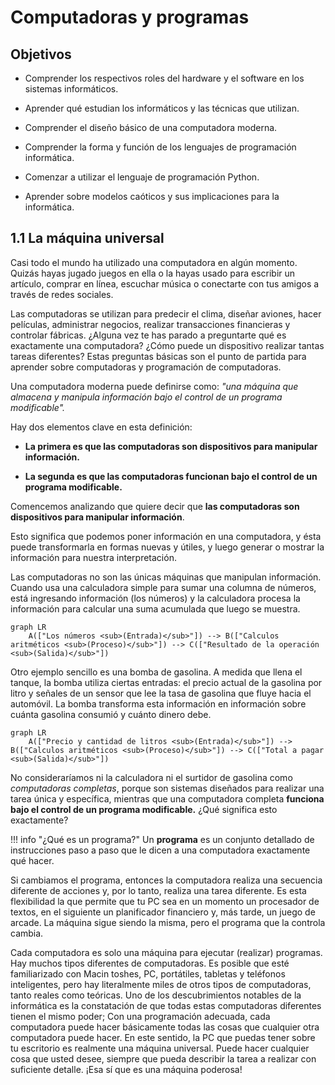 # Computadoras y programas

## Objetivos

- Comprender los respectivos roles del hardware y el software en los sistemas informáticos.

- Aprender qué estudian los informáticos y las técnicas que utilizan. 

- Comprender el diseño básico de una computadora moderna.

- Comprender la forma y función de los lenguajes de programación informática.

- Comenzar a utilizar el lenguaje de programación Python.

- Aprender sobre modelos caóticos y sus implicaciones para la informática.

## 1.1 La máquina universal

Casi todo el mundo ha utilizado una computadora en algún momento. Quizás hayas jugado juegos en ella o la hayas usado para escribir un artículo, comprar en línea, escuchar música o conectarte con tus amigos a través de redes sociales. 

Las computadoras se utilizan para predecir el clima, diseñar aviones, hacer películas, administrar negocios, realizar transacciones financieras y controlar fábricas.
¿Alguna vez te has parado a preguntarte qué es exactamente una computadora? ¿Cómo puede un dispositivo realizar tantas tareas diferentes? Estas preguntas básicas son el punto de partida para aprender sobre computadoras y programación de computadoras.

Una computadora moderna puede definirse como: *"una máquina que almacena y manipula información bajo el control de un programa modificable".* 

Hay dos elementos clave en esta definición: 

- **La primera es que las computadoras son dispositivos para manipular información.** 

- **La segunda es que las computadoras funcionan bajo el control de un programa modificable.**

Comencemos analizando que quiere decir que **las computadoras son dispositivos para manipular información**.

Esto significa que podemos poner información en una computadora, y ésta puede transformarla en formas nuevas y útiles, y luego generar o mostrar la información para nuestra interpretación.

Las computadoras no son las únicas máquinas que manipulan información. Cuando usa una calculadora simple para sumar una columna de números, está ingresando información (los números) y la calculadora procesa la información para calcular una suma acumulada que luego se muestra.



``` mermaid
graph LR
    A(["Los números <sub>(Entrada)</sub>"]) --> B(["Calculos aritméticos <sub>(Proceso)</sub>"]) --> C(["Resultado de la operación <sub>(Salida)</sub>"])
```


Otro ejemplo sencillo es una bomba de gasolina. A medida que llena el tanque, la bomba utiliza ciertas entradas: el precio actual de la gasolina por litro y señales de un sensor que lee la tasa de gasolina que fluye hacia el automóvil. La bomba transforma esta información en información sobre cuánta gasolina consumió y cuánto dinero debe.


``` mermaid
graph LR
    A(["Precio y cantidad de litros <sub>(Entrada)</sub>"]) --> B(["Calculos aritméticos <sub>(Proceso)</sub>"]) --> C(["Total a pagar <sub>(Salida)</sub>"])
```

No consideraríamos ni la calculadora ni el surtidor de gasolina como *computadoras completas*, porque son sistemas diseñados para realizar una tarea única y específica, mientras que una computadora completa **funciona bajo el control de un programa modificable.** ¿Qué significa esto exactamente?

!!! info "¿Qué es un programa?"
    Un **programa** es un conjunto detallado de instrucciones paso a paso que le dicen a una computadora exactamente qué hacer.

Si cambiamos el programa, entonces la computadora realiza una secuencia diferente de acciones y, por lo tanto, realiza una tarea diferente. Es esta flexibilidad la que permite que tu PC sea en un momento un procesador de textos, en el siguiente un planificador financiero y, más tarde, un juego de arcade. La máquina sigue siendo la misma, pero el programa que la controla cambia.

Cada computadora es solo una máquina para ejecutar (realizar) programas. Hay muchos tipos diferentes de computadoras. Es posible que esté familiarizado con Macin toshes, PC, portátiles, tabletas y teléfonos inteligentes, pero hay literalmente miles de otros tipos de computadoras, tanto reales como teóricas. Uno de los descubrimientos notables de la informática es la constatación de que todas estas computadoras diferentes tienen el mismo poder; Con una programación adecuada, cada computadora puede hacer básicamente todas las cosas que cualquier otra computadora puede hacer. En este sentido, la PC que puedas tener sobre tu escritorio es realmente una máquina universal. Puede hacer cualquier cosa que usted desee, siempre que pueda describir la tarea a realizar con suficiente detalle. ¡Esa sí que es una máquina poderosa!